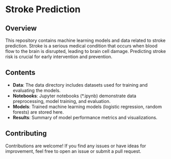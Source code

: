 # Stroke Prediction

## Overview
This repository contains machine learning models and data related to stroke prediction. Stroke is a serious medical condition that occurs when blood flow to the brain is disrupted, leading to brain cell damage. Predicting stroke risk is crucial for early intervention and prevention.

## Contents
- **Data**: The data directory includes datasets used for training and evaluating the models.
- **Notebooks**: Jupyter notebooks (*.ipynb) demonstrate data preprocessing, model training, and evaluation.
- **Models**: Trained machine learning models (logistic regression, random forests) are stored here.
- **Results**: Summary of model performance metrics and visualizations.

## Contributing
Contributions are welcome! If you find any issues or have ideas for improvement, feel free to open an issue or submit a pull request.

